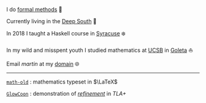 
I do [formal methods](https://shemesh.larc.nasa.gov/fm/fm-what.html) 🎉

Currently living in the [Deep South](https://en.wikipedia.org/wiki/Huntsville,_Alabama) 🚀

In 2018 I taught a Haskell course in [Syracuse](https://syr.edu) ❄️

In my wild and misspent youth I studied mathematics at [UCSB](https://www.ucsb.edu/) in [Goleta](https://en.wikipedia.org/wiki/Goleta,_California) ⛵

Email *martin* at my [domain](https://reklack.net) 🌐

---

[`math-old`](https://github.com/reklack/math-old) : mathematics typeset in $\LaTeX$

[`GlowCoon`](https://github.com/reklack/GlowCoon) : demonstration of [*refinement*](https://news.ycombinator.com/item?id=21669689) in *TLA+*

